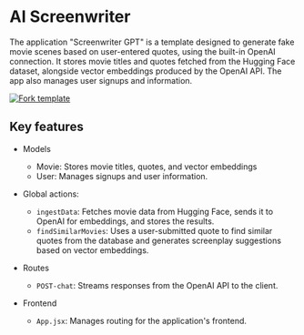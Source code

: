 # AI Screenwriter

The application "Screenwriter GPT" is a template designed to generate fake movie scenes based on user-entered quotes, using the built-in OpenAI connection. It stores movie titles and quotes fetched from the Hugging Face dataset, alongside vector embeddings produced by the OpenAI API. The app also manages user signups and information.

[![Fork template](https://img.shields.io/badge/Fork%20template-%233A0CFF?style=for-the-badge)](https://app.gadget.dev/auth/fork?domain=screenwriter-noauth-rrv7-f-ssr.gadget.app)

## Key features

- Models

  - Movie: Stores movie titles, quotes, and vector embeddings
  - User: Manages signups and user information.

- Global actions:

  - `ingestData`: Fetches movie data from Hugging Face, sends it to OpenAI for embeddings, and stores the results.
  - `findSimilarMovies`: Uses a user-submitted quote to find similar quotes from the database and generates screenplay suggestions based on vector embeddings.

- Routes

  - `POST-chat`: Streams responses from the OpenAI API to the client.

- Frontend

  - `App.jsx`: Manages routing for the application's frontend.